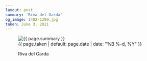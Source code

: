 ```yaml
---
layout: post
summary: 'Riva del Garda'
og_image: 1402-1280.jpg
taken: June 3, 2021
---
```


<figure class="post">
 <img alt="{{ page.summary }}" sizes="(min-width: 700px) 50vw, calc(100vw - 2rem)" src="{{ site.assets_url }}/1402-640.jpg" srcset="{{ site.assets_url }}/1402-320.jpg 320w, {{ site.assets_url }}/1402-640.jpg 640w, {{ site.assets_url }}/1402-960.jpg 960w, {{ site.assets_url }}/1402-1280.jpg 1280w"/>
 <figcaption>
  <time>
   {{ page.taken | default: page.date | date: "%B %-d, %Y" }}
  </time>
  <p>
   Riva del Garda
  </p>
 </figcaption>
</figure>
